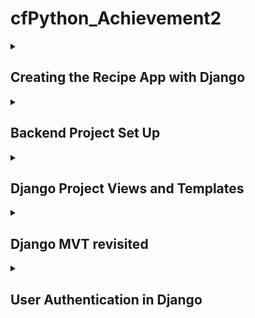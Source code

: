 # cfPython_Achievement2
 
<details>
<summary><h2>Creating the Recipe App with Django</h2></summary>
 
While the [previous achievement](https://github.com/JBorchers/cfPython_Achievement1/tree/main) built a command-line version of a recipe app, this achievement will redevelop the app using the Django framework.

Django is a high-level Python web framework that simplifies the process of building web applications by providing a set of tools and conventions for various web development tasks. It follows the Model-View-Controller (MVC) architectural pattern, which Django refers to as Model-View-Template (MVT):

- Models (M): In Django, models are Python classes that define the structure of your database tables. Each model class represents a table, and its attributes represent the columns of the table. Models define the data structure and can include fields, relationships, and methods for data manipulation.

- Views (V): Views handle the presentation logic and interact with the user. In the context of Django, views are Python functions or classes that process HTTP requests and return HTTP responses. They decide what data to display and how it should be displayed.

- Templates (T): Templates provide the HTML structure for your web pages. They separate the presentation layer from the logic in views. Django's template engine allows you to insert dynamic data into your HTML templates.

</details>

<!--------------------------------------------------------------------------------------------------------------------------------------------->
<!--------------------------------------------------------------------------------------------------------------------------------------------->


<details>
<summary><h2>Backend Project Set Up</h2></summary>

## MODELS

Here we are working with the **M** part of Django's **MVT** architecture.
The app is composed of four main entities:

- `Users`
- `Recipes`
- `Ingredients`
- `RecipesIngredients`

_Users_ :<br>This app handles user authentication, registration, login, and profile management.<br><br>
_Recipes_ :<br>Each recipe is listed for the user, displaying recipe name, cooking time, level of difficulty, and ingredients.<br><br>
_Ingredients_ :<br>All ingredients are stored in this app amongst all recipes.<br><br>
_RecipesIngredients_ :<br>This app handles the many-to-many relationship between recipes and ingredients. This is where ingredients are added to a selected recipe to then be appended to the recipe itself and stored in the `ingredients` app.<br><br>



</details>

<!--------------------------------------------------------------------------------------------------------------------------------------------->
<!--------------------------------------------------------------------------------------------------------------------------------------------->


<details>
<summary><h2>Django Project Views and Templates</h2></summary>

In a Django project, "views" and "templates" are fundamental components that work together to handle the presentation logic and rendering of web pages. They are key elements of the Model-View-Controller (MVC) architectural pattern used in Django.

Views handle the application logic and process requests, while templates define the structure and presentation of the resulting web pages. Together, they enable Django to build dynamic and data-driven web applications.

The front-end of the **Recipes** application will be build using these views and templates.

### Create a `View`

Create a `view.py` file under the desired app. Specify a `recipes_home.html` template, that you will create in the next step. Be sure to include the proper imports.

```
# src > recipes > views.py
from django.shortcuts import render

# Create your views here.
def recipes_home(request):
    return render(request, "recipes/recipes_home.html")
```

### Create a `Template`

Create a `templates` folder under the same app (`recipes`) as the `views.py`. <br>
Create another folder of the same name, `recipes`. <br>
Create an HTML file to define the main page template. Call it `recipes_home.html`.
Design welcome page and save it. <br>

```
# src > recipes > templates > recipes_home.html
<!DOCTYPE html>
<html lang="en">
  <head>
    <meta charset="UTF-8" />
    <meta name="viewport" content="width=device-width, initial-scale=1.0" />
    <title>Recipes</title>
    <style>
      body {
        display: flex;
        flex-direction: column;
        align-items: center;
        justify-content: center;
        height: 100vh;
      }
    </style>
  </head>
  <body>
    <h1>Welcome to your personalized Recipes App!</h1>
    <h3>Let's get cookin!</h3>
    <ul>
      {% for recipe in recipes %}
      <li>
        <a href="/recipes/{{ recipe.id }}">{{ recipe.title }}</a>
      </li>
      {% endfor %}
    </ul>
    <a href="/recipes/new">Add a new recipe</a>
  </body>
</html>
```

### Map view to URL

In order for the welcome page to appear when the site is first loaded, map the template to a `urls.py` file under the `recipes` app. <br>
Specify the `path` to connect the route corresponding to “http://127.0.0.1:8000/” with the view specified by `recipes/views.py`. <br>
Ensure the proper packages are imported.

```
# src > recipes > urls.py
from django.urls import path
from .views import recipes_home

app_name = "recipes"

urlpatterns = [
    path("", recipes_home, name="recipes_home"),
]
```

Next, register the view to the `urlpatterns` in the main project folder's `urls.py`.
```
# src > recipe_project > urls.py
from django.contrib import admin
from django.urls import path
from django.urls import include

urlpatterns = [
    path("admin/", admin.site.urls),
    path("", include("recipes.urls"))
]
```

### Run server

In the terminal, activate your virtual environment. Run the server by typing `python manage.py runserver`

### Load site in browser

Copy the link provided by running the server and paste it into the browser. The custom webpage should now be loaded.


</details>

<!--------------------------------------------------------------------------------------------------------------------------------------------->
<!--------------------------------------------------------------------------------------------------------------------------------------------->


<details>
<summary><h2>Django MVT revisited</h2></summary>

### 1.	Update models if needed
   - I haven’t made any huge updates to my models. I still have three separate models: recipes, ingredients, and recipeingredients. Though I know there is a way to add the third model into one of the others, I found that the separation made things more organized and easier to manage.<br>
   - A simple update I had made was automating the calc_difficulty field based on number of ingredients and cooking time. Previously I had not had the functionality in place and values had to be manually entered. I also created an option to add a description to each recipe. Both the difficulty and description are required fields, but if no values are added, they are auto-populated with “no description” or “N/A”. <br>


### 2.	Adding records
   - Collect the information/media that will be added to the database.
   - Make entries in the Django admin panel for several recipes.

_Recipe Entries_

<img src="./Exercise_2.5/data_entries.png" width="50%"><img src="./Exercise_2.5/data_entries2.png" width="50%">

### 3.	Develop a welcome page
   - Take inspiration from existing applications. See [Learning Journal](https://github.com/JBorchers/cfPython_Achievement2/blob/main/Exercise_2.5/learning_journal_2.5.pdf)

_Welcome page for 2.5_

<img src="./Exercise_2.5/welcome.png" width="50%">


### 3.	Generate a recipes list

_Recipe App Sub-Page_

<img src="./Exercise_2.5/recipes-overview.png" width="50%">


### 5.	Add recipe details <br>

_Recipe 1 example_

<img src="./Exercise_2.5/recipe1.1.png" width="50%"><img src="./Exercise_2.5/recipe1.2.png" width="50%">

_Recipe 2 example_

<img src="./Exercise_2.5/recipe2.1.png" width="50%"><img src="./Exercise_2.5/recipe2.2.png" width="50%">


### 6.	Repeat if necessary


### 7.	Run tests

```
from django.test import TestCase
from .models import Recipe
from ingredients.models import Ingredient

class RecipeModelTestCase(TestCase):

    def setUp(self):
        # Set up test data
        self.ingredient = Ingredient.objects.create(name='Test Ingredient')
        self.recipe = Recipe.objects.create(
            name='Test Recipe',
            cooking_time=5,
            difficulty='Easy'
        )
        self.recipe.ingredients.add(self.ingredient)

    def test_recipe_has_ingredient(self):
        self.assertEqual(self.recipe.ingredients.count(), 1)
        self.assertEqual(self.recipe.ingredients.first(), self.ingredient)

    
    def test_get_absolute_url(self):
        self.recipe = Recipe.objects.create(
            name='Test Recipe',
            cooking_time=5,
            difficulty='Easy'
        )
        self.assertEqual(self.recipe.get_absolute_url(), "/list/2")
```

_Test Results:_ <br>
<img src="./Exercise_2.5/tests.png" width="50%">




</details>

<!--------------------------------------------------------------------------------------------------------------------------------------------->
<!--------------------------------------------------------------------------------------------------------------------------------------------->


<details>
<summary><h2>User Authentication in Django</h2></summary>

### 1. Provide authentication
- create a login view - ensure you have the correct imports
```
src/recipe_project/views.py

from django.shortcuts import render, redirect
from django.contrib.auth import authenticate, login, logout
from django.contrib.auth.forms import AuthenticationForm
from django.contrib import messages

def login_view(request):
    form = AuthenticationForm(request, request.POST or None)
    if request.method == "POST":
        if form.is_valid():
            username = form.cleaned_data.get("username")
            password = form.cleaned_data.get("password")
            user = authenticate(username=username, password=password)
            if user is not None:
                login(request, user)
                messages.info(request, f"You are now logged in as {username}.")
                return redirect("recipes:recipes_list")
        else:
            # Add an error message to the form
            form.add_error(None, "Invalid username or password. Please try again.")
    
    return render(request, "auth/login.html", {"form": form})

```
- creat a login template
  
`src/templates/auth/login.html`

<img src="./Exercise_2.6/login_template.png" width="50%">

  
- register a view and map URL

```
# /src/recipe_project/urls.py

from .views import login_view

urlpatterns = [
    path("login/", login_view, name="login"),
]
```

- add a "login" button on homepage that directs user to authentication form

```
# src/recipes/templates/recipes/recipes_home.html

<body>
    <div class="container">
        <p class="title">Welcome to Your Recipe Book</p>
        <a href="{% url 'login' %}" class="login-button">Login to start cookin'</a>
    </div>
</body>
```
<img src="./Exercise_2.6/login_homepage.png" width="50%">

- redirect user to "Recipes List" page after successful login

```
# src/recipe_project/views.py

if user is not None:
    login(request, user)
    messages.info(request, f"You are now logged in as {username}.")
    return redirect("recipes:recipes_list")

```


### 2. Protect views
- identify pages that should be protected via authentication (recipes list, recipe details)
- since these are class views, we will use `LoginRequiredMixin`

```
from django.contrib.auth.mixins import LoginRequiredMixin

class RecipesListView(LoginRequiredMixin, ListView):
    model = Recipe
    template_name = "recipes/recipes_list.html"

class RecipesDetailView(LoginRequiredMixin, DetailView):
    model = Recipe
    template_name = "recipes/details.html"
```
- user is now redirected to login page if either of these views are tried without prior authentication


### 3. Implement logout
- add logout button on each protected page

<img src="./Exercise_2.6/logout_button1.png" width="50%">

<img src="./Exercise_2.6/logout_button2.png" width="50%">

```
src/recipes/templates/recipes/recipes_list.html
src/recipes/templates/recipes/details.html

<a href="{% url 'logout' %}" class="logout-button">Logout</a>
```
  
- create a view for a successful logout (success.html)
- add a login button on the success.html page

```
src/recipe_project/urls.py

urlpatterns = [
    path(
        "success/",
        TemplateView.as_view(template_name="recipes/success.html"),
        name="success",
    ),
]
```

`src/recipes/templates/recipes/success.html`

<img src="./Exercise_2.6/logout_success.png" width="50%">


### 4. Run server 
- test user journey through the application

<img src="./Exercise_2.6/usr_journey/step1.png" width="50%">

<img src="./Exercise_2.6/usr_journey/step2_error.png" width="50%">

<img src="./Exercise_2.6/usr_journey/step3.png" width="50%">

<img src="./Exercise_2.6/usr_journey/step4.png" width="50%">

<img src="./Exercise_2.6/usr_journey/step5.png" width="50%">

<img src="./Exercise_2.6/usr_journey/step6.png" width="50%">



</details>

<!--------------------------------------------------------------------------------------------------------------------------------------------->
<!--------------------------------------------------------------------------------------------------------------------------------------------->
